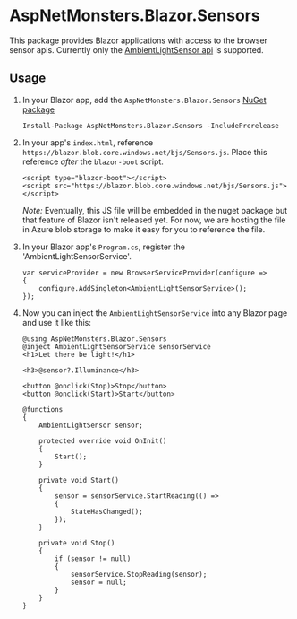 # AspNetMonsters.Blazor.Sensors
This package provides Blazor applications with access to the browser sensor apis. Currently only the [AmbientLightSensor api](https://developer.mozilla.org/en-US/docs/Web/API/AmbientLightSensor) is supported. 

## Usage
1) In your Blazor app, add the `AspNetMonsters.Blazor.Sensors` [NuGet package](https://www.nuget.org/packages/AspNetMonsters.Blazor.Sensors/)

    ```
    Install-Package AspNetMonsters.Blazor.Sensors -IncludePrerelease
    ```

1) In your app's `index.html`, reference `https://blazor.blob.core.windows.net/bjs/Sensors.js`. Place this reference _after_ the `blazor-boot` script. 

    ```
    <script type="blazor-boot"></script>
    <script src="https://blazor.blob.core.windows.net/bjs/Sensors.js"> </script>
    ```

    *Note:* Eventually, this JS file will be embedded in the nuget package but that feature of Blazor isn't released yet. For now, we are hosting the file in Azure blob storage to make it easy for you to reference the file.

1) In your Blazor app's `Program.cs`, register the 'AmbientLightSensorService'.

    ```
    var serviceProvider = new BrowserServiceProvider(configure =>
    {
        configure.AddSingleton<AmbientLightSensorService>();
    });
    ```

1) Now you can inject the `AmbientLightSensorService` into any Blazor page and use it like this:

    ```
    @using AspNetMonsters.Blazor.Sensors
    @inject AmbientLightSensorService sensorService
    <h1>Let there be light!</h1>

    <h3>@sensor?.Illuminance</h3>

    <button @onclick(Stop)>Stop</button>
    <button @onclick(Start)>Start</button>

    @functions 
    {
        AmbientLightSensor sensor;

        protected override void OnInit()
        {
            Start();
        }

        private void Start()
        {
            sensor = sensorService.StartReading(() =>
            {
                StateHasChanged();
            });
        }

        private void Stop()
        {
            if (sensor != null)
            {
                sensorService.StopReading(sensor);
                sensor = null;
            }
        }
    }

    ```
